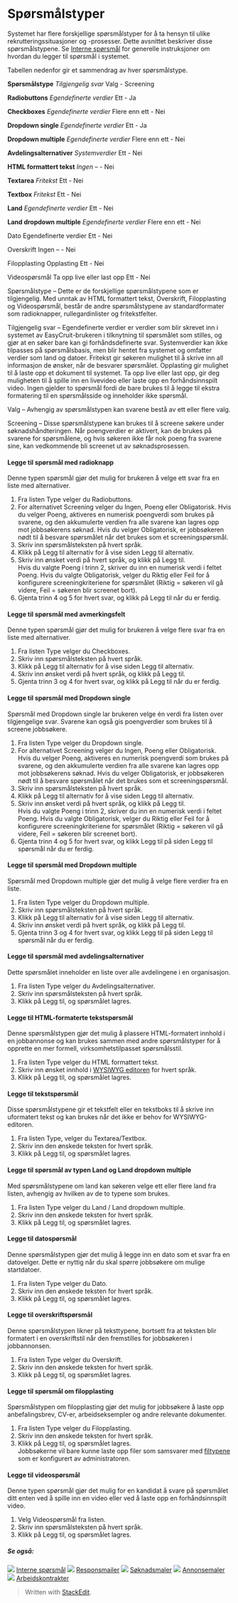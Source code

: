 # Spørsmålstyper

Systemet har flere forskjellige spørsmålstyper for å ta hensyn til ulike rekrutteringssituasjoner og -prosesser. Dette avsnittet beskriver disse spørsmålstypene. Se  [Interne spørsmål](additional_questions.htm)  for generelle instruksjoner om hvordan du legger til spørsmål i systemet.

Tabellen nedenfor gir et sammendrag av hver spørsmålstype.

**Spørsmålstype**
*Tilgjengelig svar*
Valg - Screening

**Radiobuttons**
*Egendefinerte verdier*
Ett - Ja

**Checkboxes**
*Egendefinerte verdier*
Flere enn ett - Nei

**Dropdown single**
*Egendefinerte verdier*
Ett - Ja

**Dropdown multiple**
*Egendefinerte verdier*
Flere enn ett - Nei

**Avdelingsalternativer**
*Systemverdier*
Ett - Nei

**HTML formattert tekst**
*Ingen*
– - Nei

**Textarea**
*Fritekst*
Ett - Nei

**Textbox**
*Fritekst*
Ett - Nei

**Land**
*Egendefinerte verdier*
Ett - Nei

**Land dropdown multiple**
*Egendefinerte verdier*
Flere enn ett - Nei

Dato
Egendefinerte verdier
Ett -  Nei

Overskrift
Ingen
– - Nei

Filopplasting
Opplasting
Ett - Nei

Videospørsmål
Ta opp live eller last opp
Ett - Nei

Spørsmålstype  – Dette er de forskjellige spørsmålstypene som er tilgjengelig. Med unntak av  HTML formattert tekst,  Overskrift,  Filopplasting  og  Videospørsmål, består de andre spørsmålstypene av standardformater som radioknapper, rullegardinlister og fritekstfelter.

Tilgjengelig svar  –  Egendefinerte verdier  er verdier som blir skrevet inn i systemet av EasyCruit-brukeren i tilknytning til spørsmålet som stilles, og gjør at en søker bare kan gi forhåndsdefinerte svar.  Systemverdier  kan ikke tilpasses på spørsmålsbasis, men blir hentet fra systemet og omfatter verdier som land og datoer. Fritekst gir søkeren mulighet til å skrive inn all informasjon de ønsker, når de besvarer spørsmålet. Opplasting gir mulighet til å laste opp et dokument til systemet. Ta opp live eller last opp, gir deg muligheten til å spille inn en livevideo eller laste opp en forhåndsinnspilt video. Ingen gjelder to spørsmål fordi de bare brukes til å legge til ekstra formatering til en spørsmålsside og inneholder ikke spørsmål.

Valg  – Avhengig av spørsmålstypen kan svarene bestå av ett eller flere valg.

Screening  – Disse spørsmålstypene kan brukes til å screene søkere under søknadshåndteringen. Når poengverdier er aktivert, kan de brukes på svarene for spørsmålene, og hvis søkeren ikke får nok poeng fra svarene sine, kan vedkommende bli screenet ut av søknadsprosessen.

#### Legge til spørsmål med radioknapp

Denne typen spørsmål gjør det mulig for brukeren å velge ett svar fra en liste med alternativer.

1.  Fra listen  Type  velger du  Radiobuttons.
2.  For alternativet  Screening  velger du  Ingen,  Poeng  eller  Obligatorisk. Hvis du velger  Poeng, aktiveres en numerisk poengverdi som brukes på svarene, og den akkumulerte verdien fra alle svarene kan lagres opp mot jobbsøkerens søknad. Hvis du velger  Obligatorisk, er jobbsøkeren nødt til å besvare spørsmålet når det brukes som et screeningspørsmål.
3.  Skriv inn spørsmålsteksten på hvert språk.
4.  Klikk på  Legg til alternativ  for å vise siden  Legg til alternativ.
5.  Skriv inn ønsket verdi på hvert språk, og klikk på  Legg til.  
    Hvis du valgte  Poeng  i trinn 2, skriver du inn en numerisk verdi i feltet  Poeng. Hvis du valgte  Obligatorisk, velger du  Riktig  eller  Feil  for å konfigurere screeningkriteriene for spørsmålet (Riktig  = søkeren vil gå videre,  Feil  = søkeren blir screenet bort).
6.  Gjenta trinn 4 og 5 for hvert svar, og klikk på  Legg til  når du er ferdig.

#### Legge til spørsmål med avmerkingsfelt

Denne typen spørsmål gjør det mulig for brukeren å velge flere svar fra en liste med alternativer.

1.  Fra listen  Type  velger du  Checkboxes.
2.  Skriv inn spørsmålsteksten på hvert språk.
3.  Klikk på  Legg til alternativ  for å vise siden  Legg til alternativ.
4.  Skriv inn ønsket verdi på hvert språk, og klikk på  Legg til.
5.  Gjenta trinn 3 og 4 for hvert svar, og klikk på  Legg til  når du er ferdig.

#### Legge til spørsmål med Dropdown single

Spørsmål med Dropdown single lar brukeren velge én verdi fra listen over tilgjengelige svar. Svarene kan også gis poengverdier som brukes til å screene jobbsøkere.

1.  Fra listen  Type  velger du  Dropdown single.
2.  For alternativet  Screening  velger du  Ingen,  Poeng  eller  Obligatorisk.  
    Hvis du velger  Poeng, aktiveres en numerisk poengverdi som brukes på svarene, og den akkumulerte verdien fra alle svarene kan lagres opp mot jobbsøkerens søknad. Hvis du velger  Obligatorisk, er jobbsøkeren nødt til å besvare spørsmålet når det brukes som et screeningspørsmål.
3.  Skriv inn spørsmålsteksten på hvert språk.
4.  Klikk på  Legg til alternativ  for å vise siden  Legg til alternativ.
5.  Skriv inn ønsket verdi på hvert språk, og klikk på  Legg til.  
    Hvis du valgte  Poeng  i trinn 2, skriver du inn en numerisk verdi i feltet  Poeng. Hvis du valgte  Obligatorisk, velger du  Riktig  eller  Feil  for å konfigurere screeningkriteriene for spørsmålet (Riktig  = søkeren vil gå videre,  Feil  = søkeren blir screenet bort).
6.  Gjenta trinn 4 og 5 for hvert svar, og klikk  Legg til  på siden  Legg til spørsmål  når du er ferdig.

#### Legge til spørsmål med Dropdown multiple

Spørsmål med Dropdown multiple gjør det mulig å velge flere verdier fra en liste.

1.  Fra listen  Type  velger du  Dropdown multiple.
2.  Skriv inn spørsmålsteksten på hvert språk.
3.  Klikk på  Legg til alternativ  for å vise siden  Legg til alternativ.
4.  Skriv inn ønsket verdi på hvert språk, og klikk på  Legg til.
5.  Gjenta trinn 3 og 4 for hvert svar, og klikk  Legg til  på siden  Legg til spørsmål  når du er ferdig.

#### Legge til spørsmål med avdelingsalternativer

Dette spørsmålet inneholder en liste over alle avdelingene i en organisasjon.

1.  Fra listen  Type  velger du  Avdelingsalternativer.
2.  Skriv inn spørsmålsteksten på hvert språk.
3.  Klikk på  Legg til, og spørsmålet lagres.

#### Legge til HTML-formaterte tekstspørsmål

Denne spørsmålstypen gjør det mulig å plassere HTML-formatert innhold i en jobbannonse og kan brukes sammen med andre spørsmålstyper for å opprette en mer formell, virksomhetstilpasset spørsmålsstil.

1.  Fra listen  Type  velger du  HTML formattert tekst.
2.  Skriv inn ønsket innhold i  [WYSIWYG editoren](wysiwyg_text_editor.htm)  for hvert språk.
3.  Klikk på  Legg til, og spørsmålet lagres.

#### Legge til tekstspørsmål

Disse spørsmålstypene gir et tekstfelt eller en tekstboks til å skrive inn uformatert tekst og kan brukes når det ikke er behov for WYSIWYG-editoren.

1.  Fra listen  Type, velger du  Textarea/Textbox.
2.  Skriv inn den ønskede teksten for hvert språk.
3.  Klikk på  Legg til, og spørsmålet lagres.

#### Legge til spørsmål av typen Land og Land dropdown multiple

Med spørsmålstypene om land kan søkeren velge ett eller flere land fra listen, avhengig av hvilken av de to typene som brukes.

1.  Fra listen  Type  velger du  Land / Land dropdown multiple.
2.  Skriv inn den ønskede teksten for hvert språk.
3.  Klikk på  Legg til, og spørsmålet lagres.

#### Legge til datospørsmål

Denne spørsmålstypen gjør det mulig å legge inn en dato som et svar fra en datovelger. Dette er nyttig når du skal spørre jobbsøkere om mulige startdatoer.

1.  Fra listen  Type  velger du  Dato.
2.  Skriv inn den ønskede teksten for hvert språk.
3.  Klikk på  Legg til, og spørsmålet lagres.

#### Legge til overskriftspørsmål

Denne spørsmålstypen likner på teksttypene, bortsett fra at teksten blir formatert i en overskriftstil når den fremstilles for jobbsøkeren i jobbannonsen.

1.  Fra listen  Type  velger du  Overskrift.
2.  Skriv inn den ønskede teksten for hvert språk.
3.  Klikk på  Legg til, og spørsmålet lagres.

#### Legge til spørsmål om filopplasting

Spørsmålstypen om filopplasting gjør det mulig for jobbsøkere å laste opp anbefalingsbrev, CV-er, arbeidseksempler og andre relevante dokumenter.

1.  Fra listen  Type  velger du  Filopplasting.
2.  Skriv inn den ønskede teksten for hvert språk.
3.  Klikk på  Legg til, og spørsmålet lagres.  
    Jobbsøkerne vil bare kunne laste opp filer som samsvarer med  [filtypene](setting_allowable_uploadable_document_and_image_file_types.htm)  som er konfigurert av administratoren.

#### Legge til videospørsmål

Denne typen spørsmål gjør det mulig for en kandidat å svare på spørsmålet ditt enten ved å spille inn en video eller ved å laste opp en forhåndsinnspilt video.

1.  Velg  Videospørsmål  fra listen.
2.  Skriv inn spørsmålsteksten på hvert språk.
3.  Klikk på  Legg til, og spørsmålet lagres.

##### Se også:

![](../Resources/Images/icon-document-link.png) [Interne spørsmål](additional_questions.htm)
![](../Resources/Images/icon-document-link.png) [Responsmailer](response_emails.htm)
![](../Resources/Images/icon-document-link.png) [Søknadsmaler](application_templates.htm)
![](../Resources/Images/icon-document-link.png) [Annonsemaler](vacancy_templates.htm)
![](../Resources/Images/icon-document-link.png) [Arbeidskontrakter](employment_contacts.htm)


> Written with [StackEdit](https://stackedit.io/).
<!--stackedit_data:
eyJoaXN0b3J5IjpbLTE5MTMzODc4NiwyMjA0ODE0ODgsLTEzOT
kyMjc4OTNdfQ==
-->